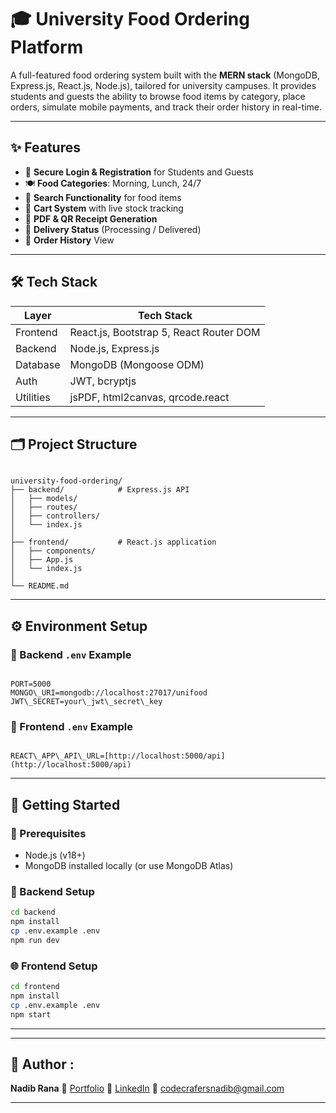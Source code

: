 # 🎓 University Food Ordering Platform

A full-featured food ordering system built with the **MERN stack** (MongoDB, Express.js, React.js, Node.js), tailored for university campuses. It provides students and guests the ability to browse food items by category, place orders, simulate mobile payments, and track their order history in real-time.

---

## ✨ Features

- 🔐 **Secure Login & Registration** for Students and Guests
- 🍽️ **Food Categories**: Morning, Lunch, 24/7
- 🔎 **Search Functionality** for food items
- 🛒 **Cart System** with live stock tracking
- 🧾 **PDF & QR Receipt Generation**
- 🚚 **Delivery Status** (Processing / Delivered)
- 📜 **Order History** View

---

## 🛠 Tech Stack

| Layer      | Tech Stack                             |
|------------|-----------------------------------------|
| Frontend   | React.js, Bootstrap 5, React Router DOM |
| Backend    | Node.js, Express.js                     |
| Database   | MongoDB (Mongoose ODM)                  |
| Auth       | JWT, bcryptjs                           |
| Utilities  | jsPDF, html2canvas, qrcode.react        |

---

## 🗂️ Project Structure

```

university-food-ordering/
├── backend/            # Express.js API
│   ├── models/
│   ├── routes/
│   ├── controllers/
│   └── index.js
│
├── frontend/           # React.js application
│   ├── components/
│   ├── App.js
│   └── index.js
│
└── README.md

```

---

## ⚙️ Environment Setup

### 📁 Backend `.env` Example

```

PORT=5000
MONGO\_URI=mongodb://localhost:27017/unifood
JWT\_SECRET=your\_jwt\_secret\_key

```

### 📁 Frontend `.env` Example

```

REACT\_APP\_API\_URL=[http://localhost:5000/api](http://localhost:5000/api)

````
---

## 🚀 Getting Started

### 🔧 Prerequisites
- Node.js (v18+)
- MongoDB installed locally (or use MongoDB Atlas)

### 🔁 Backend Setup

```bash
cd backend
npm install
cp .env.example .env
npm run dev
````

### 🌐 Frontend Setup

```bash
cd frontend
npm install
cp .env.example .env
npm start
```

---

---

## 🙋 Author :

**Nadib Rana**
🔗 [Portfolio](https://nadib-rana.github.io/My-Portfolio-/)
🔗 [LinkedIn](https://www.linkedin.com/mynetwork/grow/)
📧 [codecrafersnadib@gmail.com](mailto:codecrafersnadib@gmail.com)

---

```
